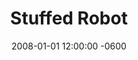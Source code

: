 ---
layout: post
title: "Stuffed Robot"
date: 2008-01-01 12:00:00 -0600
short: stuffed-robot
summary: "I use to make robots."
datelong: "2004 - 2010"
image: stuffed-robots.gif
link: http://stuffedrobot.com/
linktext: Visit Project Site
---